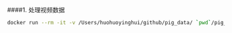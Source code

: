 ####1. 处理视频数据

```bash
docker run --rm -it -v /Users/huohuoyinghui/github/pig_data/ `pwd`/pig_data:/tmp/pig_data jjanzic/docker-python3-opencv python

```


#####